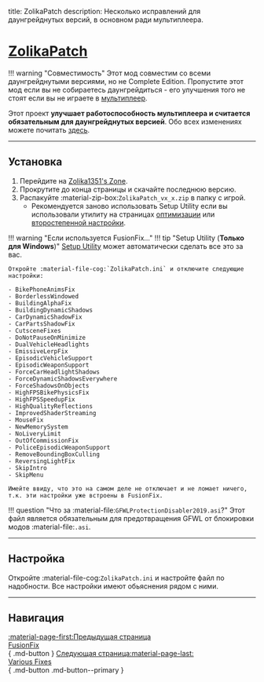 title: ZolikaPatch
description: Несколько исправлений для даунгрейднутых версий, в основном ради мультиплеера.

# [ZolikaPatch](https://zolika1351.pages.dev/mods/ivpatch)

!!! warning "Совместимость"
    Этот мод совместим со всеми даунгрейднутыми версиями, но не Complete Edition. Пропустите этот мод если вы не собираетесь даунгрейдиться - его улучшения того не стоят если вы не играете в [мультиплеер](../extras/multiplayer.md).

Этот проект **улучшает работоспособность мультиплеера и считается обязательным для даунгрейднутых версией**. Обо всех изменениях можете почитать [здесь](https://zolika1351.pages.dev/mods/ivpatch).

---

<h2>Установка</h2> <a id="_2"></a>

1. Перейдите на [Zolika1351's Zone](https://zolika1351.pages.dev/mods/ivpatch).
2. Прокрутите до конца страницы и скачайте последнюю версию.
3. Распакуйте :material-zip-box:`ZolikaPatch_vx_x.zip` в папку с игрой.
    - Рекомендуется заново использовать Setup Utility если вы использовали утилиту на страницах [оптимизации](../../optimization.md) или [второстепенной настройки](../../additional-setup.md).

<a id="incompatible-options"></a>

!!! warning "Если используется FusionFix..."
    !!! tip "Setup Utility (**Только для Windows**)"
        [Setup Utility](../optimization.md/#setup-utility-automatic-installation) может автоматически сделать все это за вас.

    Откройте :material-file-cog:`ZolikaPatch.ini` и отключите следующие настройки:

    - BikePhoneAnimsFix
    - BorderlessWindowed
    - BuildingAlphaFix
    - BuildingDynamicShadows
    - CarDynamicShadowFix
    - CarPartsShadowFix
    - CutsceneFixes
    - DoNotPauseOnMinimize
    - DualVehicleHeadlights
    - EmissiveLerpFix
    - EpisodicVehicleSupport
    - EpisodicWeaponSupport
    - ForceCarHeadlightShadows
    - ForceDynamicShadowsEverywhere
    - ForceShadowsOnObjects
    - HighFPSBikePhysicsFix
    - HighFPSSpeedupFix
    - HighQualityReflections
    - ImprovedShaderStreaming
    - MouseFix
    - NewMemorySystem
    - NoLiveryLimit
    - OutOfCommissionFix
    - PoliceEpisodicWeaponSupport
    - RemoveBoundingBoxCulling
    - ReversingLightFix
    - SkipIntro
    - SkipMenu

    Имейте ввиду, что это на самом деле не отключает и не ломает ничего, т.к. эти настройки уже встроены в FusionFix.

!!! question "Что за :material-file:`GFWLProtectionDisabler2019.asi`?"
    Этот файл является обязательным для предотвращения GFWL от блокировки модов :material-file:`.asi`.

---

<h2>Настройка</h2> <a id="_3"></a>

Откройте :material-file-cog:`ZolikaPatch.ini` и настройте файл по надобности. Все настройки имеют обьяснения рядом с ними.

---

<h2>Навигация</h2> <a id="_4"></a>

[:material-page-first:Предыдущая страница <br>FusionFix</br>](fusionfix.md){ .md-button } [Следующая страница:material-page-last: <br>Various Fixes</br>](various-fixes.md){ .md-button .md-button--primary }
